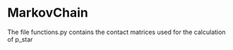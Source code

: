 # MarkovChain

The file functions.py contains the contact matrices used for the calculation of p_star

